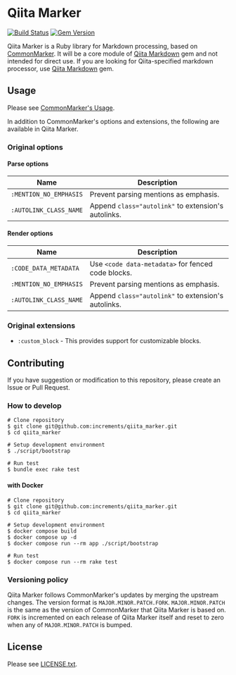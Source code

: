 # Qiita Marker

[![Build Status](https://github.com/increments/qiita-marker/actions/workflows/test.yml/badge.svg)](https://github.com/increments/qiita-marker/actions/workflows/test.yml) [![Gem Version](https://badge.fury.io/rb/qiita_marker.svg)](https://badge.fury.io/rb/qiita_marker)

Qiita Marker is a Ruby library for Markdown processing, based on [CommonMarker](https://github.com/gjtorikian/commonmarker).
It will be a core module of [Qiita Markdown](https://github.com/increments/qiita-markdown) gem and not intended for direct use. If you are looking for Qiita-specified markdown processor, use [Qiita Markdown](https://github.com/increments/qiita-markdown) gem.

## Usage

Please see [CommonMarker's Usage](https://github.com/gjtorikian/commonmarker#usage).

In addition to CommonMarker's options and extensions, the following are available in Qiita Marker.

### Original options

#### Parse options

| Name | Description |
| --- | --- |
| `:MENTION_NO_EMPHASIS` | Prevent parsing mentions as emphasis. |
| `:AUTOLINK_CLASS_NAME` | Append `class="autolink"` to extension's autolinks. |

#### Render options

| Name | Description |
| --- | --- |
| `:CODE_DATA_METADATA` | Use `<code data-metadata>` for fenced code blocks. |
| `:MENTION_NO_EMPHASIS` | Prevent parsing mentions as emphasis. |
| `:AUTOLINK_CLASS_NAME` | Append `class="autolink"` to extension's autolinks. |

### Original extensions

- `:custom_block` - This provides support for customizable blocks.

## Contributing

If you have suggestion or modification to this repository, please create an Issue or Pull Request.

### How to develop

```
# Clone repository
$ git clone git@github.com:increments/qiita_marker.git
$ cd qiita_marker

# Setup development environment
$ ./script/bootstrap

# Run test
$ bundle exec rake test
```

#### with Docker

```
# Clone repository
$ git clone git@github.com:increments/qiita_marker.git
$ cd qiita_marker

# Setup development environment
$ docker compose build
$ docker compose up -d
$ docker compose run --rm app ./script/bootstrap

# Run test
$ docker compose run --rm rake test
```

### Versioning policy

Qiita Marker follows CommonMarker's updates by merging the upstream changes.
The version format is `MAJOR.MINOR.PATCH.FORK`. `MAJOR.MINOR.PATCH` is the same as the version of CommonMarker that Qiita Marker is based on. `FORK` is incremented on each release of Qiita Marker itself and reset to zero when any of `MAJOR.MINOR.PATCH` is bumped.

## License

Please see [LICENSE.txt](/LICENSE.txt).
